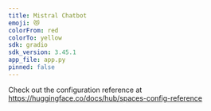 ```yaml
---
title: Mistral Chatbot
emoji: 😻
colorFrom: red
colorTo: yellow
sdk: gradio
sdk_version: 3.45.1
app_file: app.py
pinned: false
---
```


Check out the configuration reference at https://huggingface.co/docs/hub/spaces-config-reference
